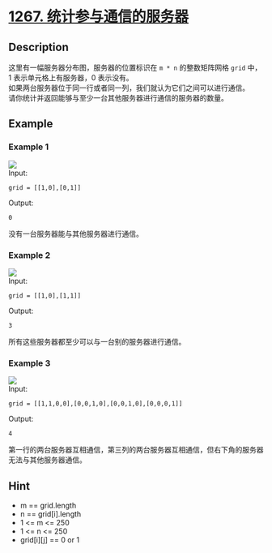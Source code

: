 # [1267. 统计参与通信的服务器](https://leetcode-cn.com/problems/count-servers-that-communicate/)
## Description
这里有一幅服务器分布图，服务器的位置标识在 `m * n` 的整数矩阵网格 `grid` 中，1 表示单元格上有服务器，0 表示没有。  
如果两台服务器位于同一行或者同一列，我们就认为它们之间可以进行通信。  
请你统计并返回能够与至少一台其他服务器进行通信的服务器的数量。  
## Example
### Example 1
![](https://assets.leetcode.com/uploads/2019/11/14/untitled-diagram-6.jpg)  
Input:  
```
grid = [[1,0],[0,1]]
```
Output:
```
0
```
没有一台服务器能与其他服务器进行通信。
### Example 2
![](https://assets.leetcode.com/uploads/2019/11/13/untitled-diagram-4.jpg)  
Input:  
```
grid = [[1,0],[1,1]]
```
Output:
```
3
```
所有这些服务器都至少可以与一台别的服务器进行通信。
### Example 3
![](https://assets.leetcode.com/uploads/2019/11/14/untitled-diagram-1-3.jpg)  
Input:  
```
grid = [[1,1,0,0],[0,0,1,0],[0,0,1,0],[0,0,0,1]]
```
Output:
```
4
```
第一行的两台服务器互相通信，第三列的两台服务器互相通信，但右下角的服务器无法与其他服务器通信。
## Hint
- m == grid.length
- n == grid[i].length
- 1 <= m <= 250
- 1 <= n <= 250
- grid[i][j] == 0 or 1

